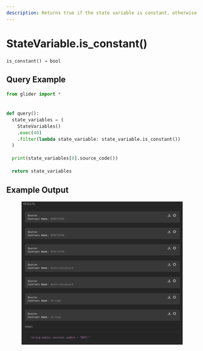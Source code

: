 ```yaml
---
description: Returns true if the state variable is constant, otherwise returns false.
---
```


# StateVariable.is\_constant()

`is_constant() → bool`

## Query Example

```python
from glider import *


def query():
  state_variables = (
    StateVariables()
    .exec(40)
    .filter(lambda state_variable: state_variable.is_constant())
  )

  print(state_variables[0].source_code())

  return state_variables
```

## Example Output

<figure><img src="../../../../.gitbook/assets/image (1) (1) (1) (1) (1) (1) (1) (1) (1) (1) (1) (1) (1) (1) (1) (1) (1) (1) (1) (1) (1) (1) (1) (1) (1) (1) (1) (1) (1) (1) (1) (1) (1) (1) (1) (1) (1) (1) (1) (1) (1) (1) (1) (1) (1) (1) (1) (1) (1) (1) (1) (1).png" alt=""><figcaption></figcaption></figure>
